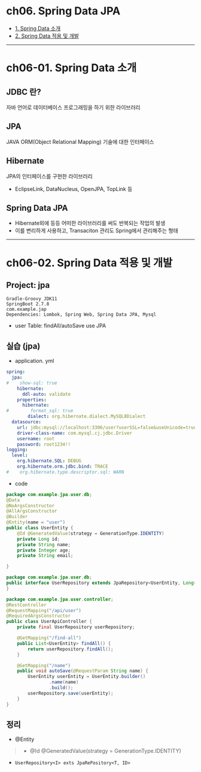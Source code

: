 # ch06. Spring Data JPA
- [1. Spring Data 소개](#ch06-01-spring-data-소개)
- [2. Spring Data 적용 및 개발](#ch06-02-spring-data-적용-및-개발)


--------------------------------------------------------------------------------------------------------------------------------
# ch06-01. Spring Data 소개
## JDBC 란?
자바 언어로 데이터베이스 프로그래밍을 하기 위한 라이브러리
## JPA
JAVA ORM(Object Relational Mapping) 기술에 대한 인터페이스
## Hibernate
JPA의 인터페이스를 구현한 라이브러리
- EclipseLink, DataNucleus, OpenJPA, TopLink 등
## Spring Data JPA
- Hibernate외에 등등 어떠한 라이브러리를 써도 반복되는 작업의 발생  
- 이를 변리하게 사용하고, Transaciton 관리도 Spring에서 관리해주는 형태


--------------------------------------------------------------------------------------------------------------------------------
# ch06-02. Spring Data 적용 및 개발
## Project: jpa
```
Gradle-Groovy JDK11
SpringBoot 2.7.8
com.example.jap
Dependencies: Lombok, Spring Web, Spring Data JPA, Mysql
```
- user Table: findAll/autoSave use JPA

## 실습 (jpa)
- application. yml
```yaml
spring:
  jpa:
#    show-sql: true
    hibernate:
      ddl-auto: validate
    properties:
      hibernate:
#        format_sql: true
        dialect: org.hibernate.dialect.MySQL8Dialect
  datasource:
    url: jdbc:mysql://localhost:3306/user?userSSL=false&useUnicode=true&allowPublicKeyRetrieval=true
    driver-class-name: com.mysql.cj.jdbc.Driver
    username: root
    password: root1234!!
logging:
  level:
    org.hibernate.SQL: DEBUG
    org.hibernate.orm.jdbc.bind: TRACE
#    org.hibernate.type.descriptor.sql: WARN
```
- code
```java
package com.example.jpa.user.db;
@Data
@NoArgsConstructor
@AllArgsConstructor
@Builder
@Entity(name = "user")
public class UserEntity {
    @Id @GeneratedValue(strategy = GenerationType.IDENTITY)
    private Long id;
    private String name;
    private Integer age;
    private String email;

}

package com.example.jpa.user.db;
public interface UserRepository extends JpaRepository<UserEntity, Long> {
}

package com.example.jpa.user.controller;
@RestController
@RequestMapping("/api/user")
@RequiredArgsConstructor
public class UserApiController {
    private final UserRepository userRepository;

    @GetMapping("/find-all")
    public List<UserEntity> findAll() {
        return userRepository.findAll();
    }

    @GetMapping("/name")
    public void autoSave(@RequestParam String name) {
        UserEntity userEntity = UserEntity.builder()
                .name(name)
                .build();
        userRepository.save(userEntity);
    }
}
```

## 정리
- @Entity
> - @Id @GeneratedValue(strategy = GenerationType.IDENTITY)
- `UserRepository<I> exts JpaRePository<T, ID>`